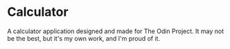 # Calculator
A calculator application designed and made for The Odin Project. It may not be the best, but it's my own work, and I'm proud
of it. 

